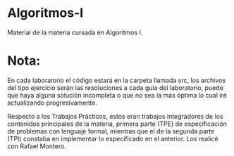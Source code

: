 # Algoritmos-I
Material de la materia cursada en Algoritmos I.

# Nota:
En cada laboratorio el código estará en la carpeta llamada src, los archivos del tipo ejercicio serán las resoluciones a cada guía del laboratorio, puede que haya alguna solución incompleta o que no sea la más óptima lo cual iré actualizando progresivamente.

Respecto a los Trabajos Prácticos, estos eran trabajos integradores de los contenidos principales de la materia, primera parte (TPE) de especificación de problemas con lenguaje formal, mientras que el de la segunda parte (TPI) constaba en implementar lo especificado en el anterior.
Los realicé con Rafael Montero.
